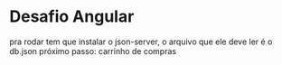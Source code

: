 # Desafio Angular
pra rodar tem que instalar o json-server, o arquivo que ele deve ler é o db.json
próximo passo: carrinho de compras
